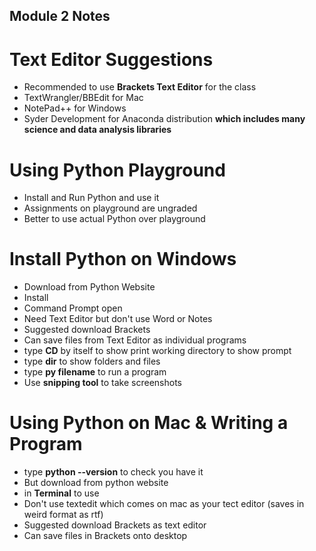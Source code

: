 ## Module 2 Notes

# Text Editor Suggestions
- Recommended to use **Brackets Text Editor** for the class
- TextWrangler/BBEdit for Mac
- NotePad++ for Windows
- Syder Development for Anaconda distribution **which includes many science and data analysis libraries**

# Using Python Playground 
- Install and Run Python and use it
- Assignments on playground are ungraded
- Better to use actual Python over playground

# Install Python on Windows
- Download from Python Website
- Install
- Command Prompt open
- Need Text Editor but don't use Word or Notes
- Suggested download Brackets
- Can save files from Text Editor as individual programs
- type **CD** by itself to show print working directory to show prompt
- type **dir** to show folders and files
- type **py filename** to run a program
- Use **snipping tool** to take screenshots

# Using Python on Mac & Writing a Program 
- type **python --version** to check you have it
- But download from python website
- in **Terminal** to use
- Don't use textedit which comes on mac as your tect editor (saves in weird format as rtf)
- Suggested download Brackets as text editor
- Can save files in Brackets onto desktop 


  
